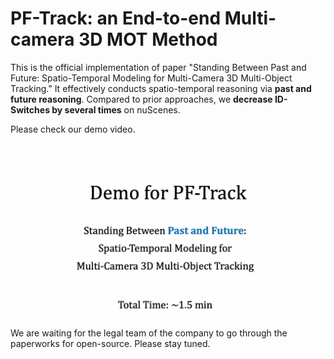 # PF-Track: an End-to-end Multi-camera 3D MOT Method

This is the official implementation of paper "Standing Between Past and Future: Spatio-Temporal Modeling for Multi-Camera 3D Multi-Object Tracking." It effectively conducts spatio-temporal reasoning via **past and future reasoning**. Compared to prior approaches, we **decrease ID-Switches by several times** on nuScenes. 

Please check our demo video.

[![Demo video](./assets/demo_img.png)](https://www.youtube.com/watch?v=eJghONb2AGg)

We are waiting for the legal team of the company to go through the paperworks for open-source. Please stay tuned.
